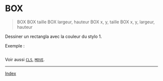 # BOX

> BOX
> BOX taille
> BOX largeur, hauteur
> BOX x, y, taille
> BOX x, y, largeur, hauteur

Dessiner un rectangla avec la couleur du stylo 1.

Exemple :

```

```

Voir aussi [`CLS`](ins.cls), [`MOVE`](ins.move).

----

[Index](index)


